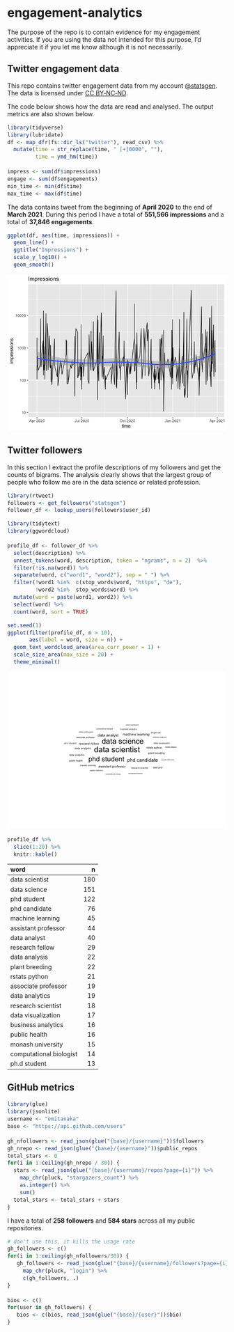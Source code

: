 
<!-- README.md is generated from README.Rmd. Please edit that file -->

# engagement-analytics

<!-- badges: start -->

<!-- badges: end -->

The purpose of the repo is to contain evidence for my engagement
activities. If you are using the data not intended for this purpose, I’d
appreciate it if you let me know although it is not necessarily.

## Twitter engagement data

This repo contains twitter engagement data from my account
<a href="https://twitter.com/statsgen">@statsgen</a>. The data is
licensed under [CC
BY‑NC‑ND](https://creativecommons.org/licenses/by-nc-nd/2.0/au/).

The code below shows how the data are read and analysed. The output
metrics are also shown below.

``` r
library(tidyverse)
library(lubridate)
df <- map_dfr(fs::dir_ls("twitter"), read_csv) %>% 
  mutate(time = str_replace(time, " [+]0000", ""),
         time = ymd_hm(time))

impress <- sum(df$impressions)
engage <- sum(df$engagements)
min_time <- min(df$time)
max_time <- max(df$time)
```

The data contains tweet from the beginning of **April 2020** to the end
of **March 2021**. During this period I have a total of **551,566
impressions** and a total of **37,846 engagements**.

``` r
ggplot(df, aes(time, impressions)) +
  geom_line() + 
  ggtitle("Impressions") +
  scale_y_log10() +
  geom_smooth()
```

![](README_files/figure-gfm/unnamed-chunk-3-1.png)<!-- -->

## Twitter followers

In this section I extract the profile descriptions of my followers and
get the counts of bigrams. The analysis clearly shows that the largest
group of people who follow me are in the data science or related
profession.

``` r
library(rtweet)
followers <- get_followers("statsgen")
follower_df <- lookup_users(followers$user_id)
```

``` r
library(tidytext)
library(ggwordcloud)

profile_df <- follower_df %>% 
  select(description) %>% 
  unnest_tokens(word, description, token = "ngrams", n = 2)  %>% 
  filter(!is.na(word)) %>% 
  separate(word, c("word1", "word2"), sep = " ") %>% 
  filter(!word1 %in%  c(stop_words$word, "https", "de"),
         !word2 %in%  stop_words$word) %>%
  mutate(word = paste(word1, word2)) %>% 
  select(word) %>% 
  count(word, sort = TRUE)
```

``` r
set.seed(1)
ggplot(filter(profile_df, n > 10), 
       aes(label = word, size = n)) +
  geom_text_wordcloud_area(area_corr_power = 1) + 
  scale_size_area(max_size = 20) +
  theme_minimal()
```

![](README_files/figure-gfm/unnamed-chunk-6-1.png)<!-- -->

``` r
profile_df %>% 
  slice(1:20) %>% 
  knitr::kable()
```

| word                    |   n |
| :---------------------- | --: |
| data scientist          | 180 |
| data science            | 151 |
| phd student             | 122 |
| phd candidate           |  76 |
| machine learning        |  45 |
| assistant professor     |  44 |
| data analyst            |  40 |
| research fellow         |  29 |
| data analysis           |  22 |
| plant breeding          |  22 |
| rstats python           |  21 |
| associate professor     |  19 |
| data analytics          |  19 |
| research scientist      |  18 |
| data visualization      |  17 |
| business analytics      |  16 |
| public health           |  16 |
| monash university       |  15 |
| computational biologist |  14 |
| ph.d student            |  13 |

## GitHub metrics

``` r
library(glue)
library(jsonlite)
username <- "emitanaka"
base <- "https://api.github.com/users"

gh_nfollowers <- read_json(glue("{base}/{username}"))$followers
gh_nrepo <- read_json(glue("{base}/{username}"))$public_repos
total_stars <- 0
for(i in 1:ceiling(gh_nrepo / 30)) {
  stars <- read_json(glue("{base}/{username}/repos?page={i}")) %>% 
    map_chr(pluck, "stargazers_count") %>% 
    as.integer() %>% 
    sum()
  total_stars <- total_stars + stars
}
```

I have a total of **258 followers** and **584 stars** across all my
public repositories.

``` r
# don't use this, it kills the usage rate
gh_followers <- c()
for(i in 1:ceiling(gh_nfollowers/30)) {
   gh_followers <- read_json(glue("{base}/{username}/followers?page={i}")) %>%
     map_chr(pluck, "login") %>%
     c(gh_followers, .)
}

bios <- c()
for(user in gh_followers) {
   bios <- c(bios, read_json(glue("{base}/{user}"))$bio)
}
```
